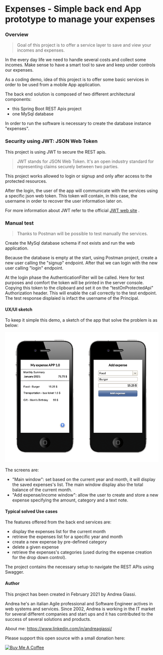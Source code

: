 # Expenses - Simple back end App prototype to manage your expenses

### Overview
>Goal of this project is to offer a service layer to save and view your incomes and expenses.

In the every day life we need to handle several costs and collect some incomes. Make sense to have a smart tool to save
and keep under controls our expenses.

As a coding demo, idea of this project is to offer some basic services in order to be used from a mobile App application.

The back end solution is composed of two different architectural components:
* this Spring Boot REST Apis project
* one MySql database

In order to run the software is necessary to create the database instance "expenses".

### Security using JWT: JSON Web Token
This project is using JWT to secure the REST apis.

>JWT stands for JSON Web Token. It's an open industry standard for representing claims securely between two parties.

This project works allowed to login or signup and only after access to the protected resources.

After the login, the user of the app will communicate with the services using a specific json web token.
This token will contain, in this case, the username in order to recover the user information later on.

For more information about JWT refer to the official [JWT web site](https://jwt.io/) .

### Manual test
>Thanks to Postman will be possible to test manually the services.

Create the MySql database schema if not exists and run the web application.

Because the database is empty at the start, using Postman project, create a new user calling the "signup" endpoint.
After that we can login with the new user calling "login" endpoint.

At the login phase the AuthenticationFilter will be called. Here for test purposes and comfort the token will be printed in the server console.
Copying this token to the clipboard and set it on the "testOnProtectedApi" Authorization header.
This will enable the call correctly to the test endpoint. The test response displaied is infact the username of the Principal.

#### UX/UI sketch
To keep it simple this demo, a sketch of the app that solve the problem is as below:

![App Sketch](./src/main/resources/images/app_sketch.png "App interface")

The screens are:
* "Main window": set based on the current year and month, it will display the saved expenses's list. The main window display also the total balance of the current month.
* "Add expense/income window": allow the user to create and store a new expense specifying the amount, category and a text note.

#### Typical solved Use cases
The features offered from the back end services are:
* display the expenses list for the current month
* retrieve the expenses list for a specific year and month 
* create a new expense by pre-defined category
* delete a given expense
* retrieve the expenses's categories (used during the expense creation for the drop down control).

The project contains the necessary setup to navigate the REST APIs using Swagger.

#### Author
This project has been created in February 2021 by Andrea Giassi.

Andrea he's an italian Agile professional and Software Engineer actives in web systems and services.
Since 2002, Andrea is working in the IT market for several different companies and start ups and it has contributed
to the success of several solutions and products.

About me:
https://www.linkedin.com/in/andreagiassi/


Please support this open source with a small donation here:

<a href="https://www.buymeacoffee.com/andreag" target="_blank"><img src="https://cdn.buymeacoffee.com/buttons/default-orange.png" alt="Buy Me A Coffee" height="41" width="174"></a>


